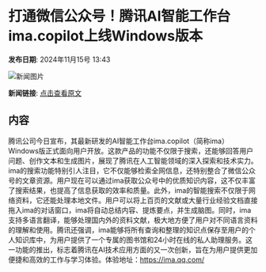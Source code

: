 # 打通微信公众号！腾讯AI智能工作台ima.copilot上线Windows版本

**发布日期**: 2024年11月15号 13:43

![新闻图片](https://img1.mydrivers.com/img/20241115/S917b42e8-7c71-418e-9a82-795e8039c404.png)

**新闻链接**: [点击查看原文](https://www.aibase.com/zh/news/13263)

## 内容

腾讯公司今日宣布，其最新研发的AI智能工作台ima.copilot（简称ima）Windows版正式面向用户开放。这款产品的功能不仅限于搜索，还能够回答用户问题、创作文本和生成图片，展现了腾讯在人工智能领域的深入探索和技术实力。ima的搜索功能特别引人注目，它不仅能够检索全网信息，还特别整合了微信公众号的文章资源。用户现在可以通过ima获取公众号中的优质知识内容，这不仅丰富了搜索结果，也提高了信息获取的效率和质量。此外，ima的智能搜索不仅限于网络资料，它还能处理本地文件。用户可以将上百页的文献或大量行业经验文档直接拖入ima的对话窗口，ima将自动总结内容、提炼要点，并生成脑图。同时，ima支持多语言翻译，能够处理国内外的资料文献，极大地方便了用户对不同语言资料的理解和使用。腾讯还强调，ima能够将所有查询和整理的知识点保存至用户的个人知识库中，为用户提供了一个专属的图书馆和24小时在线的私人助理服务。这一功能的推出，标志着腾讯在AI技术应用方面的又一次创新，旨在为用户提供更加便捷和高效的工作与学习体验。体验地址：https://ima.qq.com/
